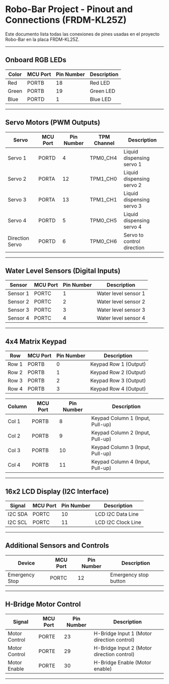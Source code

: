 # Robo-Bar Project - Pinout and Connections (FRDM-KL25Z)

Este documento lista todas las conexiones de pines usadas en el proyecto Robo-Bar en la placa FRDM-KL25Z.

---

## Onboard RGB LEDs

| Color      | MCU Port | Pin Number | Description         |
|------------|----------|------------|---------------------|
| Red        | PORTB    | 18         | Red LED             |
| Green      | PORTB    | 19         | Green LED           |
| Blue       | PORTD    | 1          | Blue LED            |

---

## Servo Motors (PWM Outputs)

| Servo           | MCU Port | Pin Number | TPM Channel | Description                  |
|-----------------|----------|------------|-------------|------------------------------|
| Servo 1         | PORTD    | 4          | TPM0_CH4    | Liquid dispensing servo 1     |
| Servo 2         | PORTA    | 12         | TPM1_CH0    | Liquid dispensing servo 2     |
| Servo 3         | PORTA    | 13         | TPM1_CH1    | Liquid dispensing servo 3     |
| Servo 4         | PORTD    | 5          | TPM0_CH5    | Liquid dispensing servo 4     |
| Direction Servo | PORTD    | 6          | TPM0_CH6    | Servo to control direction    |

---

## Water Level Sensors (Digital Inputs)

| Sensor      | MCU Port | Pin Number | Description            |
|-------------|----------|------------|------------------------|
| Sensor 1    | PORTC    | 1          | Water level sensor 1   |
| Sensor 2    | PORTC    | 2          | Water level sensor 2   |
| Sensor 3    | PORTC    | 3          | Water level sensor 3   |
| Sensor 4    | PORTC    | 4          | Water level sensor 4   |

---

## 4x4 Matrix Keypad

| Row         | MCU Port | Pin Number | Description        |
|-------------|----------|------------|--------------------|
| Row 1       | PORTB    | 0          | Keypad Row 1 (Output) |
| Row 2       | PORTB    | 1          | Keypad Row 2 (Output) |
| Row 3       | PORTB    | 2          | Keypad Row 3 (Output) |
| Row 4       | PORTB    | 3          | Keypad Row 4 (Output) |

| Column      | MCU Port | Pin Number | Description         |
|-------------|----------|------------|---------------------|
| Col 1       | PORTB    | 8          | Keypad Column 1 (Input, Pull-up) |
| Col 2       | PORTB    | 9          | Keypad Column 2 (Input, Pull-up) |
| Col 3       | PORTB    | 10         | Keypad Column 3 (Input, Pull-up)|
| Col 4       | PORTB    | 11         | Keypad Column 4 (Input, Pull-up)|

---

## 16x2 LCD Display (I2C Interface)

| Signal      | MCU Port | Pin Number | Description        |
|-------------|----------|------------|--------------------|
| I2C SDA     | PORTC    | 10         | LCD I2C Data Line  |
| I2C SCL     | PORTC    | 11         | LCD I2C Clock Line |

---

## Additional Sensors and Controls

| Device           | MCU Port | Pin Number | Description              |
|------------------|----------|------------|--------------------------|
| Emergency Stop   | PORTC    | 12         | Emergency stop button    |

---

## H-Bridge Motor Control

| Signal        | MCU Port  | Pin Number | Description         |
|---------------|-----------|------------|---------------------|
| Motor Control | PORTE     | 23         | H-Bridge Input 1 (Motor direction control)  |
| Motor Control | PORTE     | 29         | H-Bridge Input 2 (Motor direction control)  |
| Motor Enable  | PORTE     | 30         | H-Bridge Enable (Motor enable)  |

---
